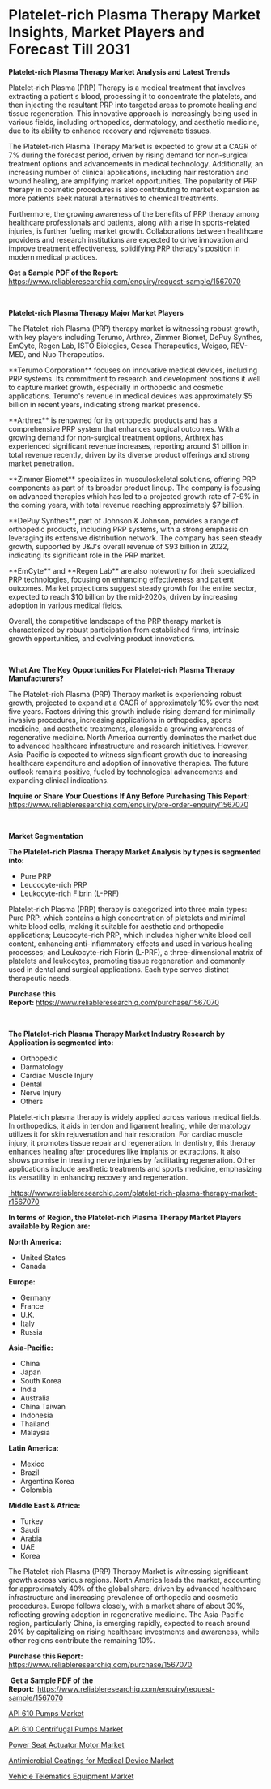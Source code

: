 <p><h1>Platelet-rich Plasma Therapy Market Insights, Market Players and Forecast Till 2031</h1></p><p><strong>Platelet-rich Plasma Therapy Market Analysis and Latest Trends</strong></p>
<p><p>Platelet-rich Plasma (PRP) Therapy is a medical treatment that involves extracting a patient's blood, processing it to concentrate the platelets, and then injecting the resultant PRP into targeted areas to promote healing and tissue regeneration. This innovative approach is increasingly being used in various fields, including orthopedics, dermatology, and aesthetic medicine, due to its ability to enhance recovery and rejuvenate tissues.</p><p>The Platelet-rich Plasma Therapy Market is expected to grow at a CAGR of 7% during the forecast period, driven by rising demand for non-surgical treatment options and advancements in medical technology. Additionally, an increasing number of clinical applications, including hair restoration and wound healing, are amplifying market opportunities. The popularity of PRP therapy in cosmetic procedures is also contributing to market expansion as more patients seek natural alternatives to chemical treatments. </p><p>Furthermore, the growing awareness of the benefits of PRP therapy among healthcare professionals and patients, along with a rise in sports-related injuries, is further fueling market growth. Collaborations between healthcare providers and research institutions are expected to drive innovation and improve treatment effectiveness, solidifying PRP therapy's position in modern medical practices.</p></p>
<p><strong>Get a Sample PDF of the Report:&nbsp;</strong> <a href="https://www.reliableresearchiq.com/enquiry/request-sample/1567070">https://www.reliableresearchiq.com/enquiry/request-sample/1567070</a></p>
<p>&nbsp;</p>
<p><strong>Platelet-rich Plasma Therapy Major Market Players</strong></p>
<p><p>The Platelet-rich Plasma (PRP) therapy market is witnessing robust growth, with key players including Terumo, Arthrex, Zimmer Biomet, DePuy Synthes, EmCyte, Regen Lab, ISTO Biologics, Cesca Therapeutics, Weigao, REV-MED, and Nuo Therapeutics.</p><p>**Terumo Corporation** focuses on innovative medical devices, including PRP systems. Its commitment to research and development positions it well to capture market growth, especially in orthopedic and cosmetic applications. Terumo's revenue in medical devices was approximately $5 billion in recent years, indicating strong market presence.</p><p>**Arthrex** is renowned for its orthopedic products and has a comprehensive PRP system that enhances surgical outcomes. With a growing demand for non-surgical treatment options, Arthrex has experienced significant revenue increases, reporting around $1 billion in total revenue recently, driven by its diverse product offerings and strong market penetration.</p><p>**Zimmer Biomet** specializes in musculoskeletal solutions, offering PRP components as part of its broader product lineup. The company is focusing on advanced therapies which has led to a projected growth rate of 7-9% in the coming years, with total revenue reaching approximately $7 billion.</p><p>**DePuy Synthes**, part of Johnson & Johnson, provides a range of orthopedic products, including PRP systems, with a strong emphasis on leveraging its extensive distribution network. The company has seen steady growth, supported by J&J's overall revenue of $93 billion in 2022, indicating its significant role in the PRP market.</p><p>**EmCyte** and **Regen Lab** are also noteworthy for their specialized PRP technologies, focusing on enhancing effectiveness and patient outcomes. Market projections suggest steady growth for the entire sector, expected to reach $10 billion by the mid-2020s, driven by increasing adoption in various medical fields.</p><p>Overall, the competitive landscape of the PRP therapy market is characterized by robust participation from established firms, intrinsic growth opportunities, and evolving product innovations.</p></p>
<p>&nbsp;</p>
<p><strong>What Are The Key Opportunities For Platelet-rich Plasma Therapy Manufacturers?</strong></p>
<p><p>The Platelet-rich Plasma (PRP) Therapy market is experiencing robust growth, projected to expand at a CAGR of approximately 10% over the next five years. Factors driving this growth include rising demand for minimally invasive procedures, increasing applications in orthopedics, sports medicine, and aesthetic treatments, alongside a growing awareness of regenerative medicine. North America currently dominates the market due to advanced healthcare infrastructure and research initiatives. However, Asia-Pacific is expected to witness significant growth due to increasing healthcare expenditure and adoption of innovative therapies. The future outlook remains positive, fueled by technological advancements and expanding clinical indications.</p></p>
<p><strong>Inquire or Share Your Questions If Any Before Purchasing This Report:</strong> <a href="https://www.reliableresearchiq.com/enquiry/pre-order-enquiry/1567070">https://www.reliableresearchiq.com/enquiry/pre-order-enquiry/1567070</a></p>
<p>&nbsp;</p>
<p><strong>Market Segmentation</strong></p>
<p><strong>The Platelet-rich Plasma Therapy Market Analysis by types is segmented into:</strong></p>
<p><ul><li>Pure PRP</li><li>Leucocyte-rich PRP</li><li>Leukocyte-rich Fibrin (L-PRF)</li></ul></p>
<p><p>Platelet-rich Plasma (PRP) therapy is categorized into three main types: Pure PRP, which contains a high concentration of platelets and minimal white blood cells, making it suitable for aesthetic and orthopedic applications; Leucocyte-rich PRP, which includes higher white blood cell content, enhancing anti-inflammatory effects and used in various healing processes; and Leukocyte-rich Fibrin (L-PRF), a three-dimensional matrix of platelets and leukocytes, promoting tissue regeneration and commonly used in dental and surgical applications. Each type serves distinct therapeutic needs.</p></p>
<p><strong>Purchase this Report:&nbsp;</strong><a href="https://www.reliableresearchiq.com/purchase/1567070">https://www.reliableresearchiq.com/purchase/1567070</a></p>
<p>&nbsp;</p>
<p><strong>The Platelet-rich Plasma Therapy Market Industry Research by Application is segmented into:</strong></p>
<p><ul><li>Orthopedic</li><li>Darmatology</li><li>Cardiac Muscle Injury</li><li>Dental</li><li>Nerve Injury</li><li>Others</li></ul></p>
<p><p>Platelet-rich plasma therapy is widely applied across various medical fields. In orthopedics, it aids in tendon and ligament healing, while dermatology utilizes it for skin rejuvenation and hair restoration. For cardiac muscle injury, it promotes tissue repair and regeneration. In dentistry, this therapy enhances healing after procedures like implants or extractions. It also shows promise in treating nerve injuries by facilitating regeneration. Other applications include aesthetic treatments and sports medicine, emphasizing its versatility in enhancing recovery and regeneration.</p></p>
<p><a href="https://www.reliableresearchiq.com/platelet-rich-plasma-therapy-market-r1567070">&nbsp;https://www.reliableresearchiq.com/platelet-rich-plasma-therapy-market-r1567070</a></p>
<p><strong>In terms of Region, the Platelet-rich Plasma Therapy Market Players available by Region are:</strong></p>
<p>
    <p> <strong> North America: </strong>
        <ul>
            <li>United States</li>
            <li>Canada</li>
        </ul>
        </p> 
    <p> <strong> Europe: </strong>
        <ul>
            <li>Germany</li>
            <li>France</li>
            <li>U.K.</li>
            <li>Italy</li>
            <li>Russia</li>
        </ul>
        </p> 
    <p> <strong> Asia-Pacific: </strong>
        <ul>
            <li>China</li>
            <li>Japan</li>
            <li>South Korea</li>
            <li>India</li>
            <li>Australia</li>
            <li>China Taiwan</li>
            <li>Indonesia</li>
            <li>Thailand</li>
            <li>Malaysia</li>
        </ul>
        </p> 
    <p> <strong> Latin America: </strong>
        <ul>
            <li>Mexico</li>
            <li>Brazil</li>
            <li>Argentina Korea</li>
            <li>Colombia</li>
        </ul>
        </p> 
    <p> <strong> Middle East & Africa: </strong>
        <ul>
            <li>Turkey</li>
            <li>Saudi</li>
            <li>Arabia</li>
            <li>UAE</li>
            <li>Korea</li>
        </ul>
    </p>
    </p>
<p><p>The Platelet-rich Plasma (PRP) Therapy Market is witnessing significant growth across various regions. North America leads the market, accounting for approximately 40% of the global share, driven by advanced healthcare infrastructure and increasing prevalence of orthopedic and cosmetic procedures. Europe follows closely, with a market share of about 30%, reflecting growing adoption in regenerative medicine. The Asia-Pacific region, particularly China, is emerging rapidly, expected to reach around 20% by capitalizing on rising healthcare investments and awareness, while other regions contribute the remaining 10%.</p></p>
<p><strong>Purchase this Report: </strong><a href="https://www.reliableresearchiq.com/purchase/1567070">https://www.reliableresearchiq.com/purchase/1567070</a></p>
<p>&nbsp;<strong>Get a Sample PDF of the Report:&nbsp;&nbsp;</strong><a href="https://www.reliableresearchiq.com/enquiry/request-sample/1567070">https://www.reliableresearchiq.com/enquiry/request-sample/1567070</a></p>
<p><strong></strong></p>
<p><p><a href="https://www.linkedin.com/pulse/api-610-pumps-market-size-growth-industry-analysis-segmentation-76hff?trackingId=WcZSEh7tQ0%2BezhWCACTqzg%3D%3D">API 610 Pumps Market</a></p><p><a href="https://www.linkedin.com/pulse/global-api-610-centrifugal-pumps-market-status-2024-2031-ta3qc?trackingId=wEDID436Qfa5Avokxwnnsg%3D%3D">API 610 Centrifugal Pumps Market</a></p><p><a href="https://medium.com/@reyeshowell_6566/power-seat-actuator-motor-market-trends-focusing-on-power-seat-actuator-motor-market-insight-and-75fe366374a2">Power Seat Actuator Motor Market</a></p><p><a href="https://issuu.com/reportprime-2/docs/antimicrobial-coatings-for-medical-_3820398b17e8d9">Antimicrobial Coatings for Medical Device Market</a></p><p><a href="https://medium.com/@reyeshowell_6566/vehicle-telematics-equipment-market-trends-and-regional-insights-forecasted-for-period-from-2024-to-9d1438becce9">Vehicle Telematics Equipment Market</a></p></p>